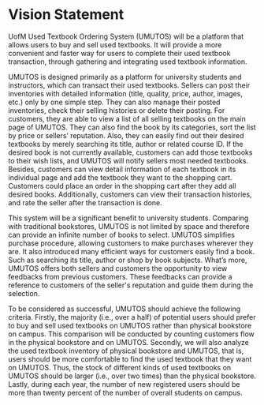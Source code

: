 # Vision Statement

UofM Used Textbook Ordering System (UMUTOS) will be a platform that allows users to buy and sell used textbooks. It will provide a more convenient and faster way for users to complete their used textbook transaction, through gathering and integrating used textbook information.

UMUTOS is designed primarily as a platform for university students and instructors, which can transact their used textbooks. Sellers can post their inventories with detailed information (title, quality, price, author, images, etc.) only by one simple step. They can also manage their posted inventories, check their selling histories or delete their posting. For customers, they are able to view a list of all selling textbooks on the main page of UMUTOS. They can also find the book by its categories, sort the list by price or sellers’ reputation. Also, they can easily find out their desired textbooks by merely searching its title, author or related course ID. If the desired book is not currently available, customers can add those textbooks to their wish lists, and UMUTOS will notify sellers most needed textbooks. Besides, customers can view detail information of each textbook in its individual page and add the textbook they want to the shopping cart. Customers could place an order in the shopping cart after they add all desired books. Additionally, customers can view their transaction histories, and rate the seller after the transaction is done. 
 
This system will be a significant benefit to university students. Comparing with traditional bookstores, UMUTOS is not limited by space and therefore can provide an infinite number of books to select. UMUTOS simplifies purchase procedure, allowing customers to make purchases wherever they are. It also introduced many efficient ways for customers easily find a book. Such as searching its title, author or shop by book subjects. What’s more, UMUTOS offers both sellers and customers the opportunity to view feedbacks from previous customers. These feedbacks can provide a reference to customers of the seller's reputation and guide them during the selection. 

To be considered as successful, UMUTOS should achieve the following criteria. Firstly, the majority (i.e., over a half) of potential users should prefer to buy and sell used textbooks on UMUTOS rather than physical bookstore on campus. This comparison will be conducted by counting customers flow in the physical bookstore and on UMUTOS. Secondly, we will also analyze the used textbook inventory of physical bookstore and UMUTOS, that is, users should be more comfortable to find the used textbook that they want on UMUTOS. Thus, the stock of different kinds of used textbooks on UMUTOS should be larger (i.e., over two times) than the physical bookstore. Lastly, during each year, the number of new registered users should be more than twenty percent of the number of overall students on campus.
